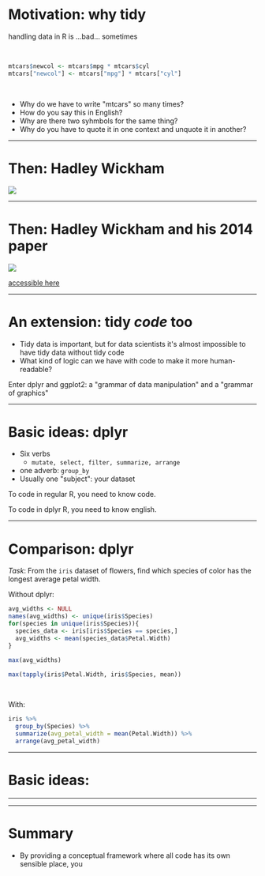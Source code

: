 # Motivation: why tidy

handling data in R is ...bad... sometimes

<br/>

```r
mtcars$newcol <- mtcars$mpg * mtcars$cyl
mtcars["newcol"] <- mtcars["mpg"] * mtcars["cyl"]
```

<br/>

- Why do we have to write "mtcars" so many times?
- How do you say this in English?
- Why are there two syhmbols for the same thing?
- Why do you have to quote it in one context and unquote it in another?

---

# Then: Hadley Wickham

<div class="img-container">
  <img src="hadley.jpg" />
</div>

---

# Then: Hadley Wickham and his 2014 paper

<div class="img-container">
  <img src="tidy-paper.png" />
</div>

[accessible here](https://vita.had.co.nz/papers/tidy-data.pdf)

---

# An extension: tidy _code_ too

- Tidy data is important, but for data scientists it's almost impossible to have
  tidy data without tidy code
- What kind of logic can we have with code to make it more human-readable?

Enter dplyr and ggplot2: a "grammar of data manipulation" and a "grammar of graphics"

--- 

# Basic ideas: dplyr

- Six verbs
  - `mutate, select, filter, summarize, arrange`
- one adverb: `group_by`
- Usually one "subject": your dataset

To code in regular R, you need to know code.

To code in dplyr R, you need to know english.

---

# Comparison: dplyr

*Task*: From the `iris` dataset of flowers, find which species of color has the longest average petal width.

Without dplyr:
```r
avg_widths <- NULL
names(avg_widths) <- unique(iris$Species)
for(species in unique(iris$Species)){
  species_data <- iris[iris$Species == species,]
  avg_widths <- mean(species_data$Petal.Width)
}

max(avg_widths)

max(tapply(iris$Petal.Width, iris$Species, mean))
```

<br />

With:

```r
iris %>%
  group_by(Species) %>%
  summarize(avg_petal_width = mean(Petal.Width)) %>% 
  arrange(avg_petal_width)

```

---

# Basic ideas: 


---


---

# Summary

- By providing a conceptual framework where all code has its own sensible place, you 


